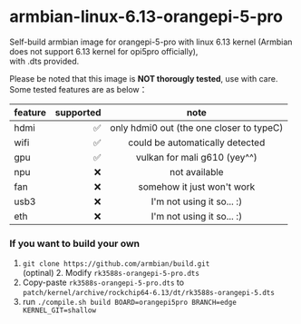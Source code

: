 # armbian-linux-6.13-orangepi-5-pro

Self-build armbian image for orangepi-5-pro with linux 6.13 kernel (Armbian does not support 6.13 kernel for opi5pro officially),   
with .dts provided.

Please be noted that this image is **NOT thorougly tested**, use with care.  
Some tested features are as below：  

| feature   | supported | note |
|-------|-----:|:----:|
| hdmi  | ✅ |   only hdmi0 out (the one closer to typeC)  |
| wifi  | ✅ |  could be automatically detected  |
| gpu  | ✅ |  vulkan for mali g610 (yey^^) |
| npu  | ❌ |  not available |
| fan  | ❌ |  somehow it just won't work |
| usb3 | ❌ |  I'm not using it so... :) |
| eth | ❌ | I'm not using it so... :) |

### If you want to build your own

1. `git clone https://github.com/armbian/build.git`  
(optinal) 2. Modify `rk3588s-orangepi-5-pro.dts`  
3. Copy-paste `rk3588s-orangepi-5-pro.dts` to `patch/kernel/archive/rockchip64-6.13/dt/rk3588s-orangepi-5.dts`  
4. run `./compile.sh build BOARD=orangepi5pro BRANCH=edge KERNEL_GIT=shallow`  




